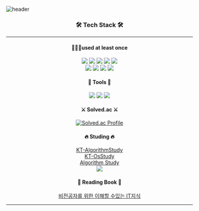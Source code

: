 ![header](https://capsule-render.vercel.app/api?type=waving&color=auto&height=200&section=header&text=Blind%20names&fontSize=70&fontAlign=70&fontColor=fff)
<h3 align = "center"><strong>🛠️ Tech Stack 🛠️</strong></h3>
 
____

<div align="center">
<h4 align="center">👨🏻‍💻used at least once</h4>
</div>
<div align="center">
<img src="https://img.shields.io/badge/python-3776AB?style=flat-square&logo=python&logoColor=white"/>
<img src="https://img.shields.io/badge/HTML5-E34F26?style=flat-squared&logo=HTML5&logoColor=white" />
<img src="https://img.shields.io/badge/CSS3-1572B6?style=flat-square&logo=CSS3&logoColor=white"/>
<img src="https://img.shields.io/badge/JavaScript-F7DF1E?style=flat-square&logo=JavaScript&logoColor=white"/>
<img src="https://img.shields.io/badge/React-61DAFB?style=flat-square&logo=React&logoColor=white"/>
</div>

<div align="center">
<img src="https://img.shields.io/badge/MongoDB-47A248?style=flat-square&logo=MongoDB&logoColor=white"/>
<img src="https://img.shields.io/badge/Jupyter-F37626?style=flat-square&logo=Jupyter&logoColor=white"/>
<img src="https://img.shields.io/badge/Node.js-339933?style=flat-square&logo=Node.js&logoColor=white"/>
<img src="https://img.shields.io/badge/Express-000000?style=flat-square&logo=Express&logoColor=white"/>
</div>
 
<h4 align ="center">🔧 Tools 🔧</h4>
<div align ="center">
<img src="https://img.shields.io/badge/Github-181717?style=flat-square&logo=Github&logoColor=white"/>
<img src="https://img.shields.io/badge/Git-F05032?style=flat-square&logo=Git&logoColor=white"/>
<img src="https://img.shields.io/badge/Visual Studio Code-007ACC?style=flat-square&logo=Visual Studio Code&logoColor=white"/>
</div>

<h4 align="center">⚔️ Solved.ac ⚔️</h4>

<div align="center">
 
 
[![Solved.ac Profile](http://mazassumnida.wtf/api/v2/generate_badge?boj=blind)](https://solved.ac/wnsdhqo/)

</div>

<h4 align="center">🔥 Studing 🔥</h4>
<div align ="center">
<a href="https://github.com/Junobee25/KT-AlgorithmStudy/tree/develop">KT-AlgorithmStudy</a>
</div>
<div align ="center">
<a href="https://github.com/Junobee25/OS-Study/tree/develop">KT-OsStudy</a>
</div>
<div align = "center">
<a href = "https://sustaining-nightshade-275.notion.site/Algorithm-ae171c01009b4f7d816efac139f2e0df">Algorithm Study</a>
</div>
<div align = "center">
<img src="https://img.shields.io/badge/SpringBoot-6DB33F?style=flat-square&logo=SpringBoot&logoColor=white"/>
</div>
<h4 align="center">📘 Reading Book 📘</h4>
  
<div align="center">
<a href="https://www.coupang.com/vp/products/1832148931?itemId=3116209690&vendorItemId=71103933866&src=1042503&spec=10304982&addtag=400&ctag=1832148931&lptag=10304982I3116209690&itime=20230103145741&pageType=PRODUCT&pageValue=1832148931&wPcid=16709852098778893272789&wRef=&wTime=20230103145741&redirect=landing&gclid=Cj0KCQiAnsqdBhCGARIsAAyjYjRbQpy0tnLStNNlL2pt-w1GfHFa0GNXO5BGBMApRTqtVpJscpUhq9waAhA_EALw_wcB&campaignid=18626086777&adgroupid=&isAddedCart=">비전공자를 위한 이해할 수있는 IT지식</a>
</div>

___


 
